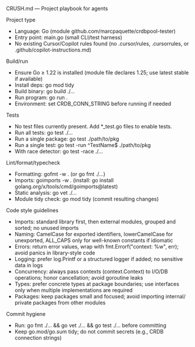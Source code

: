 CRUSH.md — Project playbook for agents

Project type
- Language: Go (module github.com/marcpaquette/crdbpool-tester)
- Entry point: main.go (small CLI/test harness)
- No existing Cursor/Copilot rules found (no .cursor/rules, .cursorrules, or .github/copilot-instructions.md)

Build/run
- Ensure Go ≥ 1.22 is installed (module file declares 1.25; use latest stable if available)
- Install deps: go mod tidy
- Build binary: go build ./...
- Run program: go run .
- Environment: set CRDB_CONN_STRING before running if needed

Tests
- No test files currently present. Add *_test.go files to enable tests.
- Run all tests: go test ./...
- Run a single package: go test ./path/to/pkg
- Run a single test: go test -run ^TestName$ ./path/to/pkg
- With race detector: go test -race ./...

Lint/format/typecheck
- Formatting: gofmt -w . (or go fmt ./...)
- Imports: goimports -w . (install: go install golang.org/x/tools/cmd/goimports@latest)
- Static analysis: go vet ./...
- Module tidy check: go mod tidy (commit resulting changes)

Code style guidelines
- Imports: standard library first, then external modules, grouped and sorted; no unused imports
- Naming: CamelCase for exported identifiers, lowerCamelCase for unexported, ALL_CAPS only for well-known constants if idiomatic
- Errors: return error values, wrap with fmt.Errorf("context: %w", err); avoid panics in library-style code
- Logging: prefer log.Printf or a structured logger if added; no sensitive data in logs
- Concurrency: always pass contexts (context.Context) to I/O/DB operations; honor cancellation; avoid goroutine leaks
- Types: prefer concrete types at package boundaries; use interfaces only when multiple implementations are required
- Packages: keep packages small and focused; avoid importing internal/ private packages from other modules

Commit hygiene
- Run: go fmt ./... && go vet ./... && go test ./... before committing
- Keep go.mod/go.sum tidy; do not commit secrets (e.g., CRDB connection strings)
